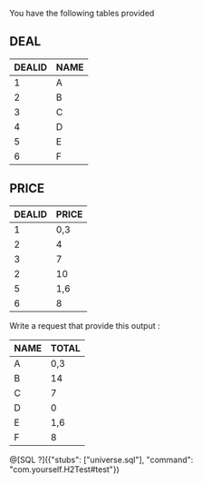 
You have the following tables provided

DEAL
-------------
DEALID |NAME 
-------|-----
1      |A    
2      |B    
3      |C    
4      |D    
5      |E    
6      |F    

PRICE
--------------
DEALID |PRICE 
-------|------
1      |0,3   
2      |4     
3      |7     
2      |10    
5      |1,6   
6      |8     




Write a request that provide this output :

NAME |TOTAL 
-----|------
A    |0,3   
B    |14    
C    |7     
D    |0     
E    |1,6   
F    |8   


@[SQL ?]({"stubs": ["universe.sql"], "command": "com.yourself.H2Test#test"})

